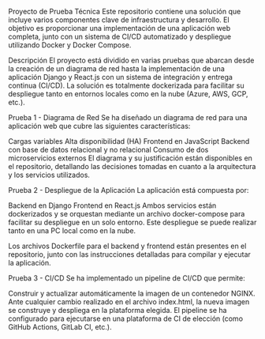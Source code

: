 Proyecto de Prueba Técnica
Este repositorio contiene una solución que incluye varios componentes clave de infraestructura y desarrollo. El objetivo es proporcionar una implementación de una aplicación web completa, junto con un sistema de CI/CD automatizado y despliegue utilizando Docker y Docker Compose.

Descripción
El proyecto está dividido en varias pruebas que abarcan desde la creación de un diagrama de red hasta la implementación de una aplicación Django y React.js con un sistema de integración y entrega continua (CI/CD). La solución es totalmente dockerizada para facilitar su despliegue tanto en entornos locales como en la nube (Azure, AWS, GCP, etc.).

Prueba 1 - Diagrama de Red
Se ha diseñado un diagrama de red para una aplicación web que cubre las siguientes características:

Cargas variables
Alta disponibilidad (HA)
Frontend en JavaScript
Backend con base de datos relacional y no relacional
Consumo de dos microservicios externos
El diagrama y su justificación están disponibles en el repositorio, detallando las decisiones tomadas en cuanto a la arquitectura y los servicios utilizados.

Prueba 2 - Despliegue de la Aplicación
La aplicación está compuesta por:

Backend en Django
Frontend en React.js
Ambos servicios están dockerizados y se orquestan mediante un archivo docker-compose para facilitar su despliegue en un solo entorno. Este despliegue se puede realizar tanto en una PC local como en la nube.

Los archivos Dockerfile para el backend y frontend están presentes en el repositorio, junto con las instrucciones detalladas para compilar y ejecutar la aplicación.

Prueba 3 - CI/CD
Se ha implementado un pipeline de CI/CD que permite:

Construir y actualizar automáticamente la imagen de un contenedor NGINX.
Ante cualquier cambio realizado en el archivo index.html, la nueva imagen se construye y despliega en la plataforma elegida.
El pipeline se ha configurado para ejecutarse en una plataforma de CI de elección (como GitHub Actions, GitLab CI, etc.).